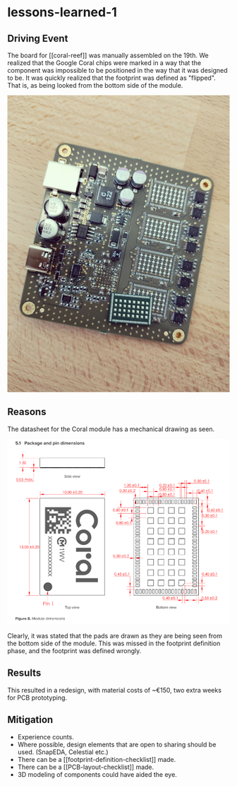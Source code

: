 # lessons-learned-1

## Driving Event
The board for [[coral-reef]] was manually assembled on the 19th. We realized that the Google Coral chips were marked in a way that the component was impossible to be positioned in the way that it was designed to be. It was quickly realized that the footprint was defined as "flipped". That is, as being looked from the bottom side of the module.

![Picture showing the way that the footprint was defined.](attachments/2021-03-21-00-18-57.png)

## Reasons

The datasheet for the Coral module has a mechanical drawing as seen. 

![Coral module mechanical drawing showing pad positions and sizes ](attachments/2021-03-21-00-32-25.png)

Clearly, it was stated that the pads are drawn as they are being seen from the bottom side of the module. This was missed in the footprint definition phase, and the footprint was defined wrongly. 

## Results

This resulted in a redesign, with material costs of ~€150, two extra weeks for PCB prototyping. 

## Mitigation

- Experience counts. 
- Where possible, design elements that are open to sharing should be used. (SnapEDA, Celestial etc.)
- There can be a [[footprint-definition-checklist]] made.
- There can be a [[PCB-layout-checklist]] made.
- 3D modeling of components could have aided the eye.


